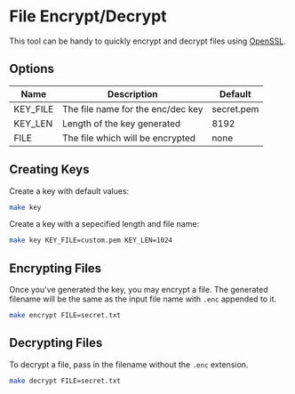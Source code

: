 # File Encrypt/Decrypt

This tool can be handy to quickly encrypt and decrypt files using [OpenSSL](https://www.openssl.org/).

## Options

| Name     | Description                       | Default    |
| -------- | --------------------------------- | ---------- |
| KEY_FILE | The file name for the enc/dec key | secret.pem |
| KEY_LEN  | Length of the key generated       | 8192       |
| FILE     | The file which will be encrypted  | none       |

## Creating Keys

Create a key with default values:

```bash
make key 
```

Create a key with a sepecified length and file name:

```bash
make key KEY_FILE=custom.pem KEY_LEN=1024
```

## Encrypting Files

Once you've generated the key, you may encrypt a file. The generated filename will be the same as the input file name with `.enc` appended to it.

```bash
make encrypt FILE=secret.txt
```

## Decrypting Files

To decrypt a file, pass in the filename without the `.enc` extension.

```bash
make decrypt FILE=secret.txt
```